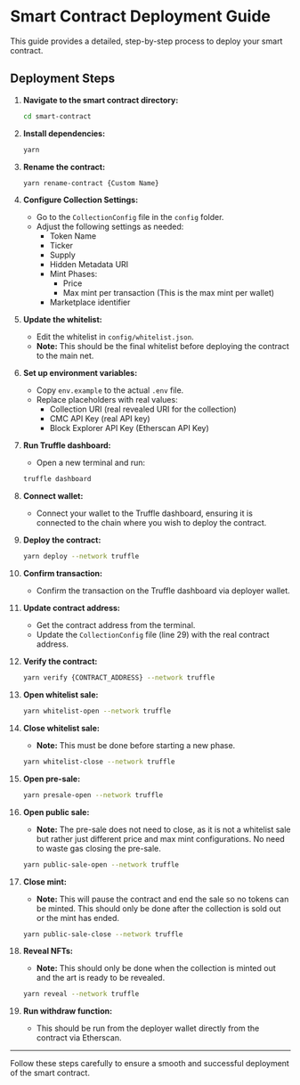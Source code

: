 # Smart Contract Deployment Guide

This guide provides a detailed, step-by-step process to deploy your smart contract.

## Deployment Steps

1. **Navigate to the smart contract directory:**
   ```sh
   cd smart-contract
   ```

2. **Install dependencies:**
   ```sh
   yarn
   ```

3. **Rename the contract:**
   ```sh
   yarn rename-contract {Custom Name}
   ```

4. **Configure Collection Settings:**
   - Go to the `CollectionConfig` file in the `config` folder.
   - Adjust the following settings as needed:
     - Token Name
     - Ticker
     - Supply
     - Hidden Metadata URI
     - Mint Phases:
       - Price
       - Max mint per transaction (This is the max mint per wallet)
     - Marketplace identifier

5. **Update the whitelist:**
   - Edit the whitelist in `config/whitelist.json`.
   - **Note:** This should be the final whitelist before deploying the contract to the main net.

6. **Set up environment variables:**
   - Copy `env.example` to the actual `.env` file.
   - Replace placeholders with real values:
     - Collection URI (real revealed URI for the collection)
     - CMC API Key (real API key)
     - Block Explorer API Key (Etherscan API Key)

7. **Run Truffle dashboard:**
   - Open a new terminal and run:
   ```sh
   truffle dashboard
   ```

8. **Connect wallet:**
   - Connect your wallet to the Truffle dashboard, ensuring it is connected to the chain where you wish to deploy the contract.

9. **Deploy the contract:**
   ```sh
   yarn deploy --network truffle
   ```

10. **Confirm transaction:**
    - Confirm the transaction on the Truffle dashboard via deployer wallet.

11. **Update contract address:**
    - Get the contract address from the terminal.
    - Update the `CollectionConfig` file (line 29) with the real contract address.

12. **Verify the contract:**
    ```sh
    yarn verify {CONTRACT_ADDRESS} --network truffle
    ```

13. **Open whitelist sale:**
    ```sh
    yarn whitelist-open --network truffle
    ```

14. **Close whitelist sale:**
    - **Note:** This must be done before starting a new phase.
    ```sh
    yarn whitelist-close --network truffle
    ```

15. **Open pre-sale:**
    ```sh
    yarn presale-open --network truffle
    ```

16. **Open public sale:**
    - **Note:** The pre-sale does not need to close, as it is not a whitelist sale but rather just different price and max mint configurations. No need to waste gas closing the pre-sale.
    ```sh
    yarn public-sale-open --network truffle
    ```

17. **Close mint:**
    - **Note:** This will pause the contract and end the sale so no tokens can be minted. This should only be done after the collection is sold out or the mint has ended.
    ```sh
    yarn public-sale-close --network truffle
    ```

18. **Reveal NFTs:**
    - **Note:** This should only be done when the collection is minted out and the art is ready to be revealed.
    ```sh
    yarn reveal --network truffle
    ```

19. **Run withdraw function:**
    - This should be run from the deployer wallet directly from the contract via Etherscan.

---

Follow these steps carefully to ensure a smooth and successful deployment of the smart contract.
